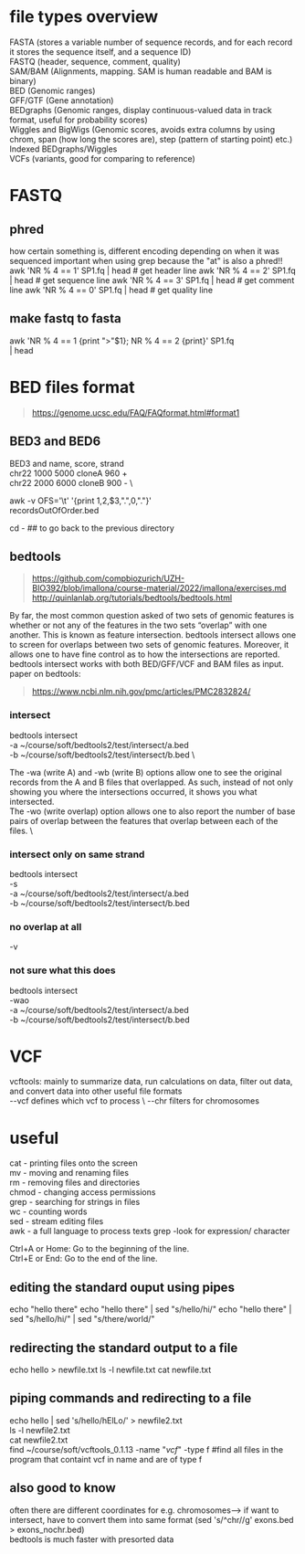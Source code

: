 # file types overview
FASTA (stores a variable number of sequence records, and for each record it stores the sequence itself, and a sequence ID) \
FASTQ (header, sequence, comment, quality) \
SAM/BAM (Alignments, mapping. SAM is human readable and BAM is binary) \
BED (Genomic ranges) \
GFF/GTF (Gene annotation) \
BEDgraphs (Genomic ranges, display continuous-valued data in track format, useful for probability scores) \
Wiggles and BigWigs (Genomic scores, avoids extra columns by using chrom, span (how long the scores are), step (pattern of starting point) etc.) \
Indexed BEDgraphs/Wiggles \
VCFs (variants, good for comparing to reference) 

# FASTQ
## phred
how certain something is, different encoding depending on when it was sequenced
important when using grep because the "at" is also a phred!!
awk 'NR % 4 == 1' SP1.fq | head  # get header line
awk 'NR % 4 == 2' SP1.fq | head  # get sequence line
awk 'NR % 4 == 3' SP1.fq | head  # get comment line
awk 'NR % 4 == 0' SP1.fq | head  # get quality line

## make fastq to fasta

awk 'NR % 4 == 1 {print ">"$1}; 
     NR % 4 == 2 {print}' SP1.fq \
     | head  
     
     
# BED files format
>https://genome.ucsc.edu/FAQ/FAQformat.html#format1

## BED3 and BED6
BED3 and name, score, strand \
chr22 1000 5000 cloneA 960 + \
chr22 2000 6000 cloneB 900 - \


awk -v OFS='\t' '{print $1,$2,$3,".",0,"."}' \
  recordsOutOfOrder.bed

cd - ## to go back to the previous directory

## bedtools 
>https://github.com/compbiozurich/UZH-BIO392/blob/imallona/course-material/2022/imallona/exercises.md 
>http://quinlanlab.org/tutorials/bedtools/bedtools.html

By far, the most common question asked of two sets of genomic features is whether or not any of the features in the two sets “overlap” with one another. This is known as feature intersection. bedtools intersect allows one to screen for overlaps between two sets of genomic features. Moreover, it allows one to have fine control as to how the intersections are reported. bedtools intersect works with both BED/GFF/VCF and BAM files as input.
paper on bedtools:

>https://www.ncbi.nlm.nih.gov/pmc/articles/PMC2832824/

### intersect
bedtools intersect \
  -a  ~/course/soft/bedtools2/test/intersect/a.bed \
  -b  ~/course/soft/bedtools2/test/intersect/b.bed \
  
The -wa (write A) and -wb (write B) options allow one to see the original records from the A and B files that overlapped. As such, instead of not only showing you where the intersections occurred, it shows you what intersected. \
The -wo (write overlap) option allows one to also report the number of base pairs of overlap between the features that overlap between each of the files. \

### intersect only on same strand
bedtools intersect \
  -s \
  -a  ~/course/soft/bedtools2/test/intersect/a.bed \
  -b  ~/course/soft/bedtools2/test/intersect/b.bed
### no overlap at all
-v
### not sure what this does
bedtools intersect \
  -wao \
  -a  ~/course/soft/bedtools2/test/intersect/a.bed \
  -b  ~/course/soft/bedtools2/test/intersect/b.bed
  
 # VCF
  vcftools: mainly to summarize data, run calculations on data, filter out data, and convert data into other useful file formats \
  --vcf defines which vcf to process \ 
  --chr filters for chromosomes


# useful
cat - printing files onto the screen \
mv - moving and renaming files \
rm - removing files and directories \
chmod - changing access permissions \
grep - searching for strings in files \
wc - counting words \
sed - stream editing files \
awk - a full language to process texts 
grep -look for expression/ character

Ctrl+A or Home: Go to the beginning of the line. \
Ctrl+E or End: Go to the end of the line.

## editing the standard ouput using pipes
echo "hello there"
echo "hello there" | sed "s/hello/hi/"
echo "hello there" | sed "s/hello/hi/" | sed "s/there/world/"

## redirecting the standard output to a file
echo hello > newfile.txt
ls -l newfile.txt
cat newfile.txt

## piping commands and redirecting to a file
echo hello | sed 's/hello/hElLo/' > newfile2.txt \
ls -l newfile2.txt \
cat newfile2.txt \
find ~/course/soft/vcftools_0.1.13 -name "*vcf*" -type f #find all files in the program that containt vcf in name and are of type f

## also good to know
often there are different coordinates for e.g. chromosomes--> if want to intersect, have to convert them into same format (sed 's/^chr//g' exons.bed > exons_nochr.bed) \
bedtools is much faster with presorted data

